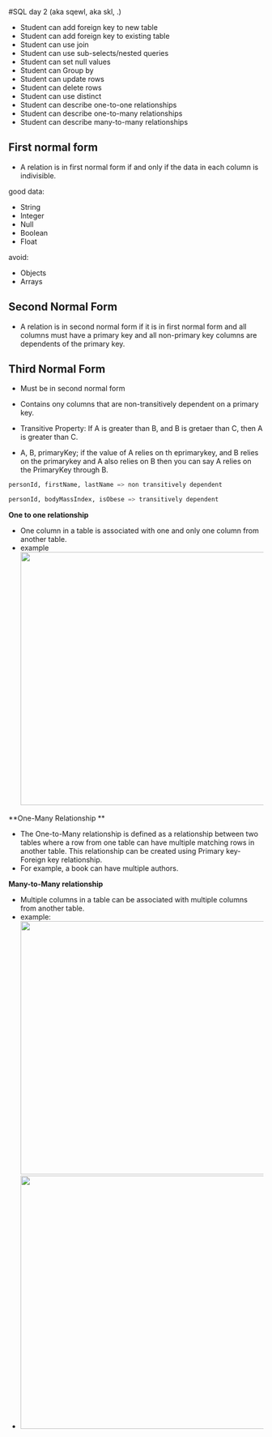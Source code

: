 #SQL day 2 (aka sqewl, aka skl, .)

- Student can add foreign key to new table
- Student can add foreign key to existing table
- Student can use join
- Student can use sub-selects/nested queries
- Student can set null values
- Student can Group by
- Student can update rows
- Student can delete rows
- Student can use distinct
- Student can describe one-to-one relationships
- Student can describe one-to-many relationships
- Student can describe many-to-many relationships

## **First normal form**

- A relation is in first normal form if and only if the data in each column is indivisible.

good data:

- String
- Integer
- Null
- Boolean
- Float

avoid:

- Objects
- Arrays

## **Second Normal Form**

- A relation is in second normal form if it is in first normal form and all columns must have a primary key and all non-primary key columns are dependents of the primary key.

## **Third Normal Form**

- Must be in second normal form
- Contains ony columns that are non-transitively dependent on a primary key.
- Transitive Property: If A is greater than B, and B is gretaer than C, then A is greater than C.

- A, B, primaryKey; if the value of A relies on th eprimarykey, and B relies on the primarykey and A also relies on B then you can say A relies on the PrimaryKey through B.

```sql
personId, firstName, lastName => non transitively dependent

personId, bodyMassIndex, isObese => transitively dependent
```

**One to one relationship**

- One column in a table is associated with one and only one column from another table.
- example <img width='500px' src='https://upload.wikimedia.org/wikipedia/commons/thumb/f/f7/CPT-Databases-OnetoOne.svg/500px-CPT-Databases-OnetoOne.svg.png'>

**One-Many Relationship **

- The One-to-Many relationship is defined as a relationship between two tables where a row from one table can have multiple matching rows in another table. This relationship can be created using Primary key-Foreign key relationship.
- For example, a book can have multiple authors.

**Many-to-Many relationship**

- Multiple columns in a table can be associated with multiple columns from another table.
- example: <img width='500px' src="https://upload.wikimedia.org/wikipedia/commons/thumb/c/c4/CPT-Databases-ManytoMany.svg/500px-CPT-Databases-ManytoMany.svg.png">
- <img width='500px' src="https://upload.wikimedia.org/wikipedia/commons/0/02/Databases-ManyToManyWJunction.jpg">
